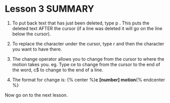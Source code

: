 # Lesson 3 SUMMARY

1. To put back text that has just been deleted, type   p .  This puts the deleted text AFTER the cursor (if a line was deleted it will go on the line below the cursor).

2. To replace the character under the cursor, type   r   and then the character you want to have there.

3. The change operator allows you to change from the cursor to where the motion takes you.  eg. Type  ce  to change from the cursor to the end of the word,  c$  to change to the end of a line.

4. The format for change is:
{% center %}**c   [number]   motion**{% endcenter %}

Now go on to the next lesson.
